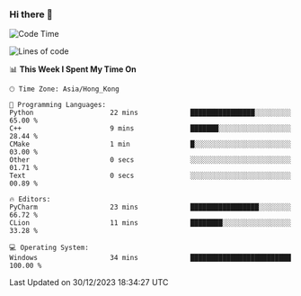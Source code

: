 ### Hi there 👋

<!--
**RoiexLee/RoiexLee** is a ✨ _special_ ✨ repository because its `README.md` (this file) appears on your GitHub profile.

Here are some ideas to get you started:

- 🔭 I’m currently working on ...
- 🌱 I’m currently learning ...
- 👯 I’m looking to collaborate on ...
- 🤔 I’m looking for help with ...
- 💬 Ask me about ...
- 📫 How to reach me: ...
- 😄 Pronouns: ...
- ⚡ Fun fact: ...
-->

<!--START_SECTION:waka-->
![Code Time](http://img.shields.io/badge/Code%20Time-431%20hrs%2025%20mins-blue)

![Lines of code](https://img.shields.io/badge/From%20Hello%20World%20I%27ve%20Written-37.4%20thousand%20lines%20of%20code-blue)

📊 **This Week I Spent My Time On** 

```text
🕑︎ Time Zone: Asia/Hong_Kong

💬 Programming Languages: 
Python                   22 mins             ████████████████░░░░░░░░░   65.00 % 
C++                      9 mins              ███████░░░░░░░░░░░░░░░░░░   28.44 % 
CMake                    1 min               █░░░░░░░░░░░░░░░░░░░░░░░░   03.00 % 
Other                    0 secs              ░░░░░░░░░░░░░░░░░░░░░░░░░   01.71 % 
Text                     0 secs              ░░░░░░░░░░░░░░░░░░░░░░░░░   00.89 % 

🔥 Editors: 
PyCharm                  23 mins             █████████████████░░░░░░░░   66.72 % 
CLion                    11 mins             ████████░░░░░░░░░░░░░░░░░   33.28 % 

💻 Operating System: 
Windows                  34 mins             █████████████████████████   100.00 % 
```


 Last Updated on 30/12/2023 18:34:27 UTC
<!--END_SECTION:waka-->
